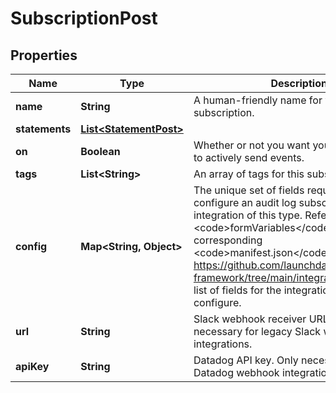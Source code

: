

# SubscriptionPost


## Properties

| Name | Type | Description | Notes |
|------------ | ------------- | ------------- | -------------|
|**name** | **String** | A human-friendly name for your audit log subscription. |  |
|**statements** | [**List&lt;StatementPost&gt;**](StatementPost.md) |  |  [optional] |
|**on** | **Boolean** | Whether or not you want your subscription to actively send events. |  [optional] |
|**tags** | **List&lt;String&gt;** | An array of tags for this subscription. |  [optional] |
|**config** | **Map&lt;String, Object&gt;** | The unique set of fields required to configure an audit log subscription integration of this type. Refer to the &lt;code&gt;formVariables&lt;/code&gt; field in the corresponding &lt;code&gt;manifest.json&lt;/code&gt; at https://github.com/launchdarkly/integration-framework/tree/main/integrations for a full list of fields for the integration you wish to configure. |  |
|**url** | **String** | Slack webhook receiver URL. Only necessary for legacy Slack webhook integrations. |  [optional] |
|**apiKey** | **String** | Datadog API key. Only necessary for legacy Datadog webhook integrations. |  [optional] |



